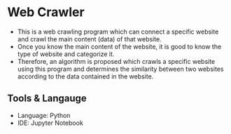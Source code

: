 # Web Crawler
- This is a web crawling program which can connect a specific website and crawl the main content (data) of that website.
- Once you know the main content of the website, it is good to know the type of website and categorize it.
- Therefore, an algorithm is proposed which crawls a specific website using this program and determines the similarity between two websites according to the data contained in the website.

## Tools & Langauge
- Language: Python
- IDE: Jupyter Notebook
